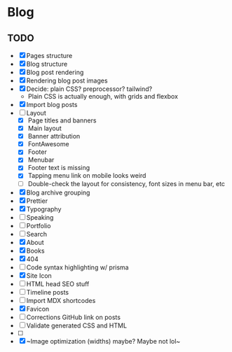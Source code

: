 # Blog

## TODO

- [x] Pages structure
- [x] Blog structure
- [x] Blog post rendering
- [x] Rendering blog post images
- [x] Decide: plain CSS? preprocessor? tailwind?
  - Plain CSS is actually enough, with grids and flexbox
- [x] Import blog posts
- [ ] Layout
  - [x] Page titles and banners
  - [x] Main layout
  - [x] Banner attribution
  - [x] FontAwesome
  - [x] Footer
  - [x] Menubar
  - [x] Footer text is missing
  - [x] Tapping menu link on mobile looks weird
  - [ ] Double-check the layout for consistency, font sizes in menu bar, etc
- [x] Blog archive grouping
- [x] Prettier
- [x] Typography
- [ ] Speaking
- [ ] Portfolio
- [ ] Search
- [x] About
- [x] Books
- [x] 404
- [ ] Code syntax highlighting w/ prisma
- [x] Site Icon
- [ ] HTML head SEO stuff
- [ ] Timeline posts
- [ ] Import MDX shortcodes
- [x] Favicon
- [ ] Corrections GitHub link on posts
- [ ] Validate generated CSS and HTML
- [ ]
- [x] ~Image optimization (widths) maybe? Maybe not lol~
